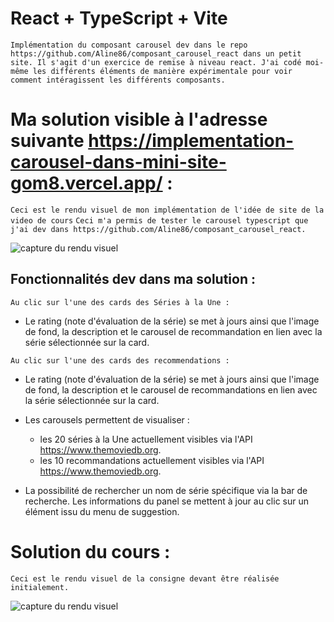 # React + TypeScript + Vite

`Implémentation du composant carousel dev dans le repo https://github.com/Aline86/composant_carousel_react dans un petit site. Il s'agit d'un exercice de remise à niveau react. J'ai codé moi-même les différents éléments de manière expérimentale pour voir comment intéragissent les différents composants.`

# Ma solution visible à l'adresse suivante https://implementation-carousel-dans-mini-site-gom8.vercel.app/ :

`Ceci est le rendu visuel de mon implémentation de l'idée de site de la video de cours`
`Ceci m'a permis de tester le carousel typescript que j'ai dev dans https://github.com/Aline86/composant_carousel_react.`

![capture du rendu visuel](rendu_visuel.png)

## Fonctionnalités dev dans ma solution :

`Au clic sur l'une des cards des Séries à la Une :`
* Le rating (note d'évaluation de la série) se met à jours ainsi que l'image de fond, la description et le carousel de recommandation en lien avec la série sélectionnée sur la card.

`Au clic sur l'une des cards des recommendations :`
* Le rating (note d'évaluation de la série) se met à jours ainsi que l'image de fond, la description et le carousel de recommandations en lien avec la série sélectionnée sur la card.

* Les carousels permettent de visualiser :
  - les 20 séries à la Une actuellement visibles via l'API https://www.themoviedb.org.
  - les 10 recommandations actuellement visibles via l'API https://www.themoviedb.org.

* La possibilité de rechercher un nom de série spécifique via la bar de recherche. Les informations du panel se mettent à jour au clic sur un élément issu du menu de suggestion.

# Solution du cours :

`Ceci est le rendu visuel de la consigne devant être réalisée initialement.`

![capture du rendu visuel](idee_originale_exercice.png)
